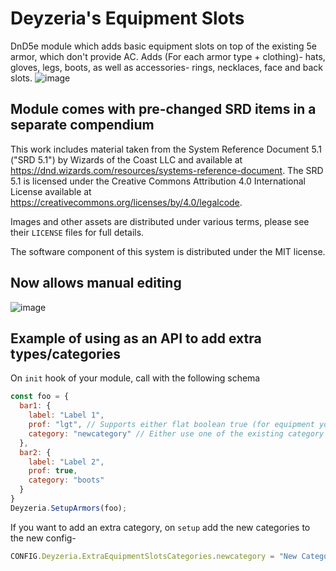 # Deyzeria's Equipment Slots
DnD5e module which adds basic equipment slots on top of the existing 5e armor, which don't provide AC. Adds (For each armor type + clothing)- hats, gloves, legs, boots, as well as accessories- rings, necklaces, face and back slots.
![image](https://github.com/user-attachments/assets/81892de9-ce4f-46ba-b61b-730d06b4126a)

## Module comes with pre-changed SRD items in a separate compendium
This work includes material taken from the System Reference Document 5.1 ("SRD 5.1") by Wizards of the Coast LLC and available at https://dnd.wizards.com/resources/systems-reference-document. The SRD 5.1 is licensed under the Creative Commons Attribution 4.0 International License available at https://creativecommons.org/licenses/by/4.0/legalcode.

Images and other assets are distributed under various terms, please see their `LICENSE` files for full details.

The software component of this system is distributed under the MIT license.

## Now allows manual editing
![image](https://github.com/user-attachments/assets/539dab03-96bf-4dac-bc9a-a8e7a8956253)

## Example of using as an API to add extra types/categories
On `init` hook of your module, call with the following schema
```javascript
const foo = {
  bar1: {
    label: "Label 1",
    prof: "lgt", // Supports either flat boolean true (for equipment you are always proficient in) or proficiency types- 'lgt'/'med'/'hvy'
    category: "newcategory" // Either use one of the existing category id's- helmet, pants, gloves, bootes, extraslots or add extra ones as will be described afterwards
  },
  bar2: {
    label: "Label 2",
    prof: true,
    category: "boots"
  }
}
Deyzeria.SetupArmors(foo);
```

If you want to add an extra category, on `setup` add the new categories to the new config-
```javascript
CONFIG.Deyzeria.ExtraEquipmentSlotsCategories.newcategory = "New Category";
```
